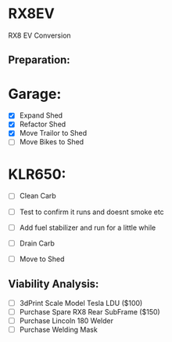 # RX8EV
RX8 EV Conversion


## Preparation:

# Garage:
- [x] Expand Shed
- [x] Refactor Shed
- [x] Move Trailor to Shed
- [ ] Move Bikes to Shed

# KLR650:
- [ ] Clean Carb
- [ ] Test to confirm it runs and doesnt smoke etc
- [ ] Add fuel stabilizer and run for a little while
- [ ] Drain Carb
- [ ] Move to Shed


## Viability Analysis:
- [ ] 3dPrint Scale Model Tesla LDU ($100)
- [ ] Purchase Spare RX8 Rear SubFrame ($150)
- [ ] Purchase Lincoln 180 Welder
- [ ] Purchase Welding Mask
